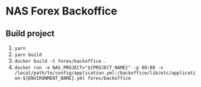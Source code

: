 # NAS Forex Backoffice 


## Build project

1. ```yarn```
2. ```yarn build```
3. ```docker build -t forex/backoffice .```
4. ```docker run -e NAS_PROJECT="${PROJECT_NAME}" -p 80:80 -v /local/path/to/config/application.yml:/backoffice/lib/etc/application-${ENVIRONMENT_NAME}.yml forex/backoffice```
